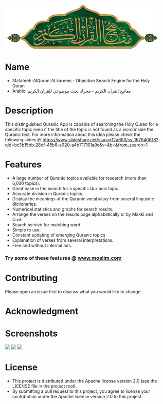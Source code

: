 
![Logo](Logo.png)

# Name
- Mafateeh-AlQuran-ALkareem - Objective Search Engine for the Holy Quran
- Arabic: مفاتيح القرآن الكريم - محرك بحث موضوعي للقرآن الكريم  

# Description
This distinguished Quranic App is capable of searching the Holy Quran for a specific topic even if the title of the topic is not found as a word inside the Quranic text. For more information about this idea please check the following slides @ https://www.slideshare.net/ssuser12a683/ss-167940618?qid=bc3b15bb-28df-45b6-a920-a4b717101a9a&v=&b=&from_search=1 

# Features
- A large number of Quranic topics available for research (more than 6,000 topics).
- Great ease in the search for a specific Qur'anic topic.
- Accurate division in Quranic topics.
- Display the meanings of the Quranic vocabulary from several linguistic dictionaries.
- Numerical statistics and graphs for search results.
- Arrange the verses on the results page alphabetically or by Makki and Civil.
- Search service for matching word.
- Simple to use.
- Constant updating of emerging Quranic topics.
- Explanation of verses from several interpretations.
- Free and without internal ads.

### Try some of these features @ www.moslim.com

# Contributing
Please open an issue first to discuss what you would like to change.

# Acknowledgment

# Screenshots
![](screen1.png)
![](screen2.png)
![](screen21.png)

# License
- This project is distributed under the Apache license version 2.0 (see the LICENSE file in the project root).
- By submitting a pull request to this project, you agree to license your contribution under the Apache license version 2.0 to this project.
